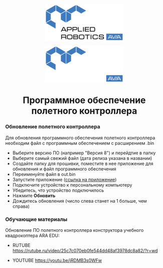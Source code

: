 <p align="center">
  <img style="
           display: block; 
           margin-left: auto;
           margin-right: auto;
           width: 50%;"
    src="../logo/logo_black.png#gh-light-mode-only" alt="ara_logo"/>
</p>

<p align="center">
  <img style="
           display: block; 
           margin-left: auto;
           margin-right: auto;
           width: 50%;
  }"
    src="../logo/logo_white.png#gh-dark-mode-only" alt="ara_logo"/>
</p>

<h1 style="text-align: center;">Программное обеспечение полетного контроллера</h1>

### Обновление полетного контроллера
Для обновления программного обеспечения полетного контроллера необходим файл с программным обеспечением с расширением .bin

- Выберите версию ПО (например "Версия 8") и перейдтие в папку
- Выберите самый свежий файл (дата релиза указана в названии)
- Создайте папку для прошивки, поместите в нее приложение для обновления и файл программного обеспечения
- Переименуйте файл в out.bin
- Запустите приложение ([ссылка на приложение](../ARA-Edu-update/update_gui))
- Подключите устройство к персональному компьютеру
- Убедитесь, что устройство подключилось
- Нажмите **Обновить**
- Дождитесь обновления (число слева станет на 1 больше, чем справа)
### Обучающие материалы
Обновление ПО полетного контроллера конструктора учебного квадрокоптера ARA EDU: 
- RUTUBE https://rutube.ru/video/25c7c070eb0fe544dd48af3978dc8a82/?r=wd

- YOUTUBE https://youtu.be/jRDMB3s0WFw